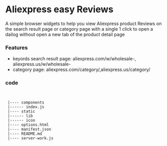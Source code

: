 # Aliexpress easy Reviews
A simple browser widgets to help you view Aliexpress product Reviews on the search result page or category page with a single 1 click to open a dailog without open a new tab of the product detail page


### Features
- keyords search result page: aliexpress.com/w/wholesale-, aliexpress.us/w/wholesale-
- category page: aliexpress.com/category/,aliexpress.us/category/

### code

```


 |---- components
 |------ index.js
 |---- static
 |------ lib
 |------ icon
 |---- options.html
 |---- manifest.json
 |---- README.md
 |---- server-work.js

```